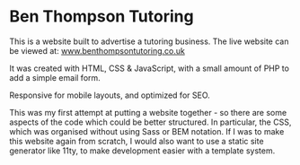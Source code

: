 # Ben Thompson Tutoring

This is a website built to advertise a tutoring business. The live website can be viewed at: www.benthompsontutoring.co.uk

It was created with HTML, CSS & JavaScript, with a small amount of PHP to add a simple email form.

Responsive for mobile layouts, and optimized for SEO.

This was my first attempt at putting a website together - so there are some aspects of the code which could be better structured. In particular, the CSS, which was organised without using Sass or BEM notation.
If I was to make this website again from scratch, I would also want to use a static site generator like 11ty, to make development easier with a template system.
